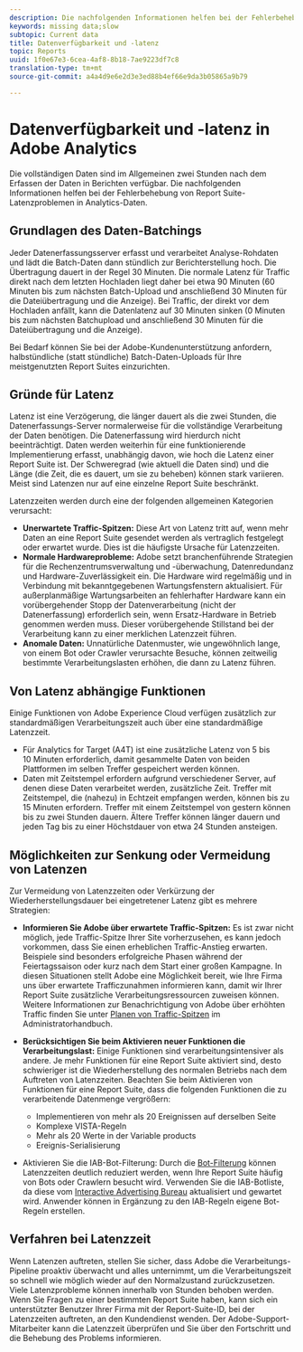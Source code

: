 ```yaml
---
description: Die nachfolgenden Informationen helfen bei der Fehlerbehebung von Report Suite-Latenzproblemen in Analytics-Daten.
keywords: missing data;slow
subtopic: Current data
title: Datenverfügbarkeit und -latenz
topic: Reports
uuid: 1f0e67e3-6cea-4af8-8b18-7ae9223df7c8
translation-type: tm+mt
source-git-commit: a4a4d9e6e2d3e3ed88b4ef66e9da3b05865a9b79

---
```



# Datenverfügbarkeit und -latenz in Adobe Analytics

Die vollständigen Daten sind im Allgemeinen zwei Stunden nach dem Erfassen der Daten in Berichten verfügbar. Die nachfolgenden Informationen helfen bei der Fehlerbehebung von Report Suite-Latenzproblemen in Analytics-Daten.

## Grundlagen des Daten-Batchings

Jeder Datenerfassungsserver erfasst und verarbeitet Analyse-Rohdaten und lädt die Batch-Daten dann stündlich zur Berichterstellung hoch. Die Übertragung dauert in der Regel 30 Minuten. Die normale Latenz für Traffic direkt nach dem letzten Hochladen liegt daher bei etwa 90 Minuten (60 Minuten bis zum nächsten Batch-Upload und anschließend 30 Minuten für die Dateiübertragung und die Anzeige). Bei Traffic, der direkt vor dem Hochladen anfällt, kann die Datenlatenz auf 30 Minuten sinken (0 Minuten bis zum nächsten Batchupload und anschließend 30 Minuten für die Dateiübertragung und die Anzeige).

Bei Bedarf können Sie bei der Adobe-Kundenunterstützung anfordern, halbstündliche (statt stündliche) Batch-Daten-Uploads für Ihre meistgenutzten Report Suites einzurichten.

## Gründe für Latenz

Latenz ist eine Verzögerung, die länger dauert als die zwei Stunden, die Datenerfassungs-Server normalerweise für die vollständige Verarbeitung der Daten benötigen. Die Datenerfassung wird hierdurch nicht beeinträchtigt. Daten werden weiterhin für eine funktionierende Implementierung erfasst, unabhängig davon, wie hoch die Latenz einer Report Suite ist. Der Schweregrad (wie aktuell die Daten sind) und die Länge (die Zeit, die es dauert, um sie zu beheben) können stark variieren. Meist sind Latenzen nur auf eine einzelne Report Suite beschränkt.

Latenzzeiten werden durch eine der folgenden allgemeinen Kategorien verursacht:

* **Unerwartete Traffic-Spitzen:** Diese Art von Latenz tritt auf, wenn mehr Daten an eine Report Suite gesendet werden als vertraglich festgelegt oder erwartet wurde. Dies ist die häufigste Ursache für Latenzzeiten.
* **Normale Hardwareprobleme:** Adobe setzt branchenführende Strategien für die Rechenzentrumsverwaltung und -überwachung, Datenredundanz und Hardware-Zuverlässigkeit ein. Die Hardware wird regelmäßig und in Verbindung mit bekanntgegebenen Wartungsfenstern aktualisiert. Für außerplanmäßige Wartungsarbeiten an fehlerhafter Hardware kann ein vorübergehender Stopp der Datenverarbeitung (nicht der Datenerfassung) erforderlich sein, wenn Ersatz-Hardware in Betrieb genommen werden muss. Dieser vorübergehende Stillstand bei der Verarbeitung kann zu einer merklichen Latenzzeit führen.
* **Anomale Daten:** Unnatürliche Datenmuster, wie ungewöhnlich lange, von einem Bot oder Crawler verursachte Besuche, können zeitweilig bestimmte Verarbeitungslasten erhöhen, die dann zu Latenz führen.

## Von Latenz abhängige Funktionen

Einige Funktionen von Adobe Experience Cloud verfügen zusätzlich zur standardmäßigen Verarbeitungszeit auch über eine standardmäßige Latenzzeit.

* Für Analytics for Target (A4T) ist eine zusätzliche Latenz von 5 bis 10 Minuten erforderlich, damit gesammelte Daten von beiden Plattformen im selben Treffer gespeichert werden können.
* Daten mit Zeitstempel erfordern aufgrund verschiedener Server, auf denen diese Daten verarbeitet werden, zusätzliche Zeit. Treffer mit Zeitstempel, die (nahezu) in Echtzeit empfangen werden, können bis zu 15 Minuten erfordern. Treffer mit einem Zeitstempel von gestern können bis zu zwei Stunden dauern. Ältere Treffer können länger dauern und jeden Tag bis zu einer Höchstdauer von etwa 24 Stunden ansteigen.

## Möglichkeiten zur Senkung oder Vermeidung von Latenzen

Zur Vermeidung von Latenzzeiten oder Verkürzung der Wiederherstellungsdauer bei eingetretener Latenz gibt es mehrere Strategien:

* **Informieren Sie Adobe über erwartete Traffic-Spitzen:** Es ist zwar nicht möglich, jede Traffic-Spitze Ihrer Site vorherzusehen, es kann jedoch vorkommen, dass Sie einen erheblichen Traffic-Anstieg erwarten. Beispiele sind besonders erfolgreiche Phasen während der Feiertagssaison oder kurz nach dem Start einer großen Kampagne. In diesen Situationen stellt Adobe eine Möglichkeit bereit, wie Ihre Firma uns über erwartete Trafficzunahmen informieren kann, damit wir Ihrer Report Suite zusätzliche Verarbeitungsressourcen zuweisen können. Weitere Informationen zur Benachrichtigung von Adobe über erhöhten Traffic finden Sie unter [Planen von Traffic-Spitzen](/help/admin/c-traffic-management/t-traffic-schedule-spike.md) im Administratorhandbuch.
* **Berücksichtigen Sie beim Aktivieren neuer Funktionen die Verarbeitungslast:** Einige Funktionen sind verarbeitungsintensiver als andere. Je mehr Funktionen für eine Report Suite aktiviert sind, desto schwieriger ist die Wiederherstellung des normalen Betriebs nach dem Auftreten von Latenzzeiten. Beachten Sie beim Aktivieren von Funktionen für eine Report Suite, dass die folgenden Funktionen die zu verarbeitende Datenmenge vergrößern:

   * Implementieren von mehr als 20 Ereignissen auf derselben Seite
   * Komplexe VISTA-Regeln
   * Mehr als 20 Werte in der Variable products
   * Ereignis-Serialisierung

* Aktivieren Sie die IAB-Bot-Filterung: Durch die [Bot-Filterung](/help/admin/admin/bot-removal/bot-removal.md) können Latenzzeiten deutlich reduziert werden, wenn Ihre Report Suite häufig von Bots oder Crawlern besucht wird. Verwenden Sie die IAB-Botliste, da diese vom [Interactive Advertising Bureau](https://www.iab.net/about_the_iab) aktualisiert und gewartet wird. Anwender können in Ergänzung zu den IAB-Regeln eigene Bot-Regeln erstellen.

## Verfahren bei Latenzzeit

Wenn Latenzen auftreten, stellen Sie sicher, dass Adobe die Verarbeitungs-Pipeline proaktiv überwacht und alles unternimmt, um die Verarbeitungszeit so schnell wie möglich wieder auf den Normalzustand zurückzusetzen. Viele Latenzprobleme können innerhalb von Stunden behoben werden. Wenn Sie Fragen zu einer bestimmten Report Suite haben, kann sich ein unterstützter Benutzer Ihrer Firma mit der Report-Suite-ID, bei der Latenzzeiten auftreten, an den Kundendienst wenden. Der Adobe-Support-Mitarbeiter kann die Latenzzeit überprüfen und Sie über den Fortschritt und die Behebung des Problems informieren.
